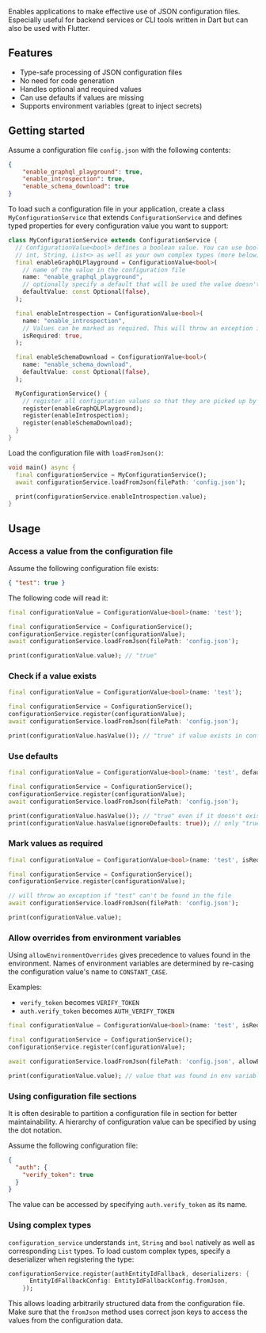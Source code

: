 <!-- 
This README describes the package. If you publish this package to pub.dev,
this README's contents appear on the landing page for your package.

For information about how to write a good package README, see the guide for
[writing package pages](https://dart.dev/guides/libraries/writing-package-pages). 

For general information about developing packages, see the Dart guide for
[creating packages](https://dart.dev/guides/libraries/create-library-packages)
and the Flutter guide for
[developing packages and plugins](https://flutter.dev/developing-packages). 
-->

Enables applications to make effective use of JSON configuration files.
Especially useful for backend services or CLI tools written in Dart but can
also be used with Flutter.

## Features

- Type-safe processing of JSON configuration files
- No need for code generation
- Handles optional and required values
- Can use defaults if values are missing
- Supports environment variables (great to inject secrets)

## Getting started

Assume a configuration file `config.json` with the following contents:

```json
{
    "enable_graphql_playground": true,
    "enable_introspection": true,
    "enable_schema_download": true
}
```

To load such a configuration file in your application, create a class
`MyConfigurationService` that extends `ConfigurationService` and defines
typed properties for every configuration value you want to support:

```dart
class MyConfigurationService extends ConfigurationService {
  // ConfigurationValue<bool> defines a boolean value. You can use bool,
  // int, String, List<> as well as your own complex types (more below).
  final enableGraphQLPlayground = ConfigurationValue<bool>(
    // name of the value in the configuration file
    name: "enable_graphql_playground",
    // optionally specify a default that will be used the value doesn't exist in the configuration file
    defaultValue: const Optional(false),
  );

  final enableIntrospection = ConfigurationValue<bool>(
    name: "enable_introspection",
    // Values can be marked as required. This will throw an exception if the value is missing in the configuration file.
    isRequired: true,
  );

  final enableSchemaDownload = ConfigurationValue<bool>(
    name: "enable_schema_download",
    defaultValue: const Optional(false),
  );

  MyConfigurationService() {
    // register all configuration values so that they are picked up by the loader
    register(enableGraphQLPlayground);
    register(enableIntrospection);
    register(enableSchemaDownload);
  }
}
```

Load the configuration file with `loadFromJson()`:

```dart
void main() async {
  final configurationService = MyConfigurationService();
  await configurationService.loadFromJson(filePath: 'config.json');

  print(configurationService.enableIntrospection.value);
}
```

## Usage

### Access a value from the configuration file

Assume the following configuration file exists:

```json
{ "test": true }
```

The following code will read it:

```dart
final configurationValue = ConfigurationValue<bool>(name: 'test');

final configurationService = ConfigurationService();
configurationService.register(configurationValue);
await configurationService.loadFromJson(filePath: 'config.json');

print(configurationValue.value); // "true"
```

### Check if a value exists

```dart
final configurationValue = ConfigurationValue<bool>(name: 'test');

final configurationService = ConfigurationService();
configurationService.register(configurationValue);
await configurationService.loadFromJson(filePath: 'config.json');

print(configurationValue.hasValue()); // "true" if value exists in config.json
```

### Use defaults

```dart
final configurationValue = ConfigurationValue<bool>(name: 'test', defaultValue = Optional(true));

final configurationService = ConfigurationService();
configurationService.register(configurationValue);
await configurationService.loadFromJson(filePath: 'config.json');

print(configurationValue.hasValue()); // "true" even if it doesn't exist in config.json
print(configurationValue.hasValue(ignoreDefaults: true)); // only "true" if it exists in config.json
```

### Mark values as required

```dart
final configurationValue = ConfigurationValue<bool>(name: 'test', isRequired: true);

final configurationService = ConfigurationService();
configurationService.register(configurationValue);

// will throw an exception if "test" can't be found in the file
await configurationService.loadFromJson(filePath: 'config.json');

print(configurationValue.value);
```

### Allow overrides from environment variables

Using `allowEnvironmentOverrides` gives precedence to values found in the environment.
Names of environment variables are determined by re-casing the configuration value's name
to `CONSTANT_CASE`.

Examples:
- `verify_token` becomes `VERIFY_TOKEN`
- `auth.verify_token` becomes `AUTH_VERIFY_TOKEN`

```dart
final configurationValue = ConfigurationValue<bool>(name: 'test', isRequired: true);

final configurationService = ConfigurationService();
configurationService.register(configurationValue);

await configurationService.loadFromJson(filePath: 'config.json', allowEnvironmentOverrides: true);

print(configurationValue.value); // value that was found in env variable TEST, otherwise value from config file
```

### Using configuration file sections

It is often desirable to partition a configuration file in section for better maintainability.
A hierarchy of configuration value can be specified by using the dot notation.

Assume the following configuration file:

```json
{
  "auth": {
    "verify_token": true
  }
}
```

The value can be accessed by specifying `auth.verify_token` as its name.

### Using complex types

`configuration_service` understands `int`, `String` and `bool` natively as well as
corresponding `List` types. To load custom complex types, specify a deserializer
when registering the type:

```dart
configurationService.register(authEntityIdFallback, deserializers: {
      EntityIdFallbackConfig: EntityIdFallbackConfig.fromJson,
    });
```

This allows loading arbitrarily structured data from the configuration file. Make sure
that the `fromJson` method uses correct json keys to access the values from the
configuration data.
